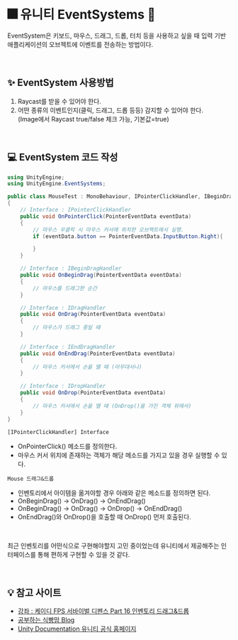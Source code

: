 # 🎆 유니티 EventSystems 🥢

EventSystem은 키보드, 마우스, 드래그, 드롭, 터치 등을 사용하고 싶을 때 입력 기반 애플리케이션의 오브젝트에 이벤트를 전송하는 방법이다. 

<br>

## ✨ EventSystem 사용방법
1. Raycast를 받을 수 있어야 한다.
2. 어떤 종류의 이벤트인지(클릭, 드래그, 드롭 등등) 감지할 수 있어야 한다. <br> (Image에서 Raycast true/false 체크 가능, 기본값=true)

<br>

## 💻 EventSystem 코드 작성
```C#
using UnityEngine;
using UnityEngine.EventSystems;

public class MouseTest : MonoBehaviour, IPointerClickHandler, IBeginDragHandler, IDragHandler, IEndDragHandler, IDropHandler
{
    // Interface : IPointerClickHandler
    public void OnPointerClick(PointerEventData eventData)
    {
        // 마우스 우클릭 시 마우스 커서에 위치한 오브젝트에서 실행.
        if (eventData.button == PointerEventData.InputButton.Right){

        }
    }

    // Interface : IBeginDragHandler
    public void OnBeginDrag(PointerEventData eventData)
    {
        // 마우스를 드래그한 순간
    }

    // Interface : IDragHandler
    public void OnDrag(PointerEventData eventData)
    {
        // 마우스가 드래그 중일 때 
    }

    // Interface : IEndDragHandler
    public void OnEndDrag(PointerEventData eventData)
    {
        // 마우스 커서에서 손을 땔 때 (아무대서나)
    }

    // Interface : IDropHandler
    public void OnDrop(PointerEventData eventData)
    {
        // 마우스 커서에서 손을 땔 때 (OnDrop()을 가진 객체 위에서)
    }
}
```

`[IPointerClickHandler] Interface`
- OnPointerClick() 메소드를 정의한다.
- 마우스 커서 위치에 존재하는 객체가 해당 메소드를 가지고 있을 경우 실행할 수 있다.

`Mouse 드래그&드롭`
- 인벤토리에서 아이템을 옮겨야할 경우 아래와 같은 메소드를 정의하면 된다.
- OnBeginDrag() -> OnDrag() -> OnEndDrag()
- OnBeginDrag() -> OnDrag() -> OnDrop() -> OnEndDrag()
- OnEndDrag()와 OnDrop()을 호출할 때 OnDrop() 먼저 호출된다.

<br>

최근 인벤토리를 어떤식으로 구현해야할지 고민 중이었는데 유니티에서 제공해주는 인터페이스를 통해 편하게 구현할 수 있을 것 같다.

<br>

## 💡 참고 사이트
- [강좌 : 케이디 FPS 서바이벌 디펜스 Part 16 인벤토리 드래그&드롭](https://www.youtube.com/watch?v=qkRZ8kaChuQ&list=PLUZ5gNInsv_Nzex8Cvxce_1zjUf0cNWY9&index=19)
- [공부하는 식빵맘 Blog](https://ansohxxn.github.io/unitydocs/unityengine-eventsystems/)
- [Unity Documentation 유니티 공식 홈페이지](https://docs.unity3d.com/kr/530/Manual/EventSystem.html)